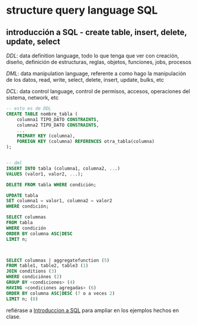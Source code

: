 # structure query language SQL

## introducción a SQL - create table, insert, delete, update, select

*DDL*: data definition language, todo lo que tenga que ver con creación, diseño, definición de estructuras, reglas, objetos, funciones, jobs, procesos

*DML*: data manipulation language, referente a como hago la manipulación de los datos, read, write, select, delete, insert, update, bulks, etc

*DCL*: data control language, control de permisos, accesos, operaciones del sistema, network, etc

```sql
-- esto es de DDL
CREATE TABLE nombre_tabla (
    columna1 TIPO_DATO CONSTRAINTS,
    columna2 TIPO_DATO CONSTRAINTS,
    ...
    PRIMARY KEY (columna),
    FOREIGN KEY (columna) REFERENCES otra_tabla(columna)
);


-- dml
INSERT INTO tabla (columna1, columna2, ...)
VALUES (valor1, valor2, ...);

DELETE FROM tabla WHERE condición;

UPDATE tabla
SET columna1 = valor1, columna2 = valor2
WHERE condición;

SELECT columnas
FROM tabla
WHERE condición
ORDER BY columna ASC|DESC
LIMIT n;



SELECT columnas | aggregatefunction (5)
FROM table1, table2, table3 (1)
JOIN conditions (3)
WHERE condiciónes (2)
GROUP BY <condiciones> (4)
HAVING <condiciones agregadas> (6)
ORDER BY columna ASC|DESC (7 o a veces 2)
LIMIT n; (8)


```

refiérase a [Introduccion a SQL](Introduccion%20a%20SQL.sql) para ampliar en los ejemplos hechos en clase. 

